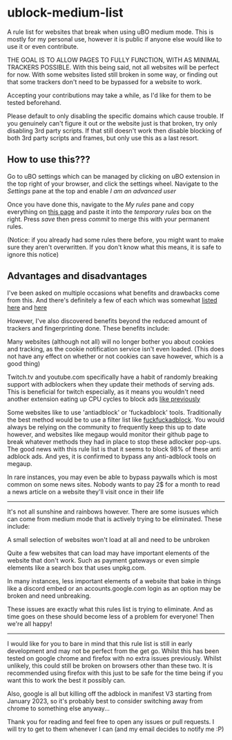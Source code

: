 # ublock-medium-list
A rule list for websites that break when using uBO medium mode. This is mostly for my personal use, however it is public if anyone else would like to use it or even contribute. 

THE GOAL IS TO ALLOW PAGES TO FULLY FUNCTION, WITH AS MINIMAL TRACKERS POSSIBLE. With this being said, not all websites will be perfect for now. With some websites listed still broken in some way, or finding out that some trackers don't need to be bypassed for a website to work. 

Accepting your contributions may take a while, as I'd like for them to be tested beforehand. 

Please default to only disabling the specific domains which cause trouble. If you genuinely can't figure it out or the website just is that broken, try only disabling 3rd party scripts. If that still doesn't work then disable blocking of both 3rd party scripts and frames, but only use this as a last resort.

## How to use this???

Go to uBO settings which can be managed by clicking on uBO extension in the top right of your browser, and click the settings wheel. Navigate to the *Settings* pane at the top and enable *I am an advanced user*

Once you have done this, navigate to the *My rules* pane and copy everything on [this page](https://raw.githubusercontent.com/RMED24/ublock-medium-list/main/dyna-rules.txt) and paste it into the *temporary rules* box on the right. Press *save* then press *commit* to merge this with your permanent rules. 

(Notice: if you already had some rules there before, you might want to make sure they aren't overwritten. If you don't know what this means, it is safe to ignore this notice)

## Advantages and disadvantages

I've been asked on multiple occasions what benefits and drawbacks come from this. And there's definitely a few of each which was somewhat [listed here](https://github.com/gorhill/uBlock/wiki/Blocking-mode:-medium-mode#characteristics) and [here](https://github.com/gorhill/uBlock/wiki/Blocking-mode)

However, I've also discovered benefits beyond the reduced amount of trackers and fingerprinting done. These benefits include:

Many websites (although not all) will no longer bother you about cookies and tracking, as the cookie notification service isn't even loaded. (This does not have any effect on whether or not cookies can save however, which is a good thing)

Twitch.tv and youtube.com specifically have a habit of randomly breaking support with adblockers when they update their methods of serving ads. This is beneficial for twitch especially, as it means you wouldn't need another extension eating up CPU cycles to block ads [like previously](https://github.com/pixeltris/TwitchAdSolutions)

Some websites like to use 'antiadblock' or 'fuckadblock' tools. Traditionally the best method would be to use a filter list like [fuckfuckadblock](https://github.com/bogachenko/fuckfuckadblock). You would always be relying on the community to frequently keep this up to date however, and websites like megaup would monitor their github page to break whatever methods they had in place to stop these adlocker pop-ups. The good news with this rule list is that it seems to block 98% of these anti adblock ads. And yes, it is confirmed to bypass any anti-adblock tools on megaup.

In rare instances, you may even be able to bypass paywalls which is most common on some news sites. Nobody wants to pay 2$ for a month to read a news article on a website they'll visit once in their life

* * *

It's not all sunshine and rainbows however. There are some isusues which can come from medium mode that is actively trying to be eliminated. These include:

A small selection of websites won't load at all and need to be unbroken

Quite a few websites that can load may have important elements of the website that don't work. Such as payment gateways or even simple elements like a search box that uses unpkg.com. 

In many instances, less important elements of a website that bake in things like a discord embed or an accounts.google.com login as an option may be broken and need unbreaking. 

These issues are exactly what this rules list is trying to eliminate. And as time goes on these should become less of a problem for everyone! Then we're all happy!
* * *

I would like for you to bare in mind that this rule list is still in early development and may not be perfect from the get go. Whilst this has been tested on google chrome and firefox with no extra issues previously. Whilst unlikely, this could still be broken on browsers other than these two. It is recommended using firefox with this just to be safe for the time being if you want this to work the best it possibly can. 

Also, google is all but killing off the adblock in manifest V3 starting from January 2023, so it's probably best to consider switching away from chrome to something else anyway... 

Thank you for reading and feel free to open any issues or pull requests. I will try to get to them whenever I can (and my email decides to notify me :P)
